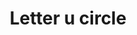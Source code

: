 ---
title: Letter u circle
tags: ["letter", "u", "circle", "round", "symbol", "shape", "logo"]
icon: letter-u-circle
svg: '<svg xmlns="http://www.w3.org/2000/svg" width="24" height="24" fill="none" viewBox="0 0 24 24" stroke-width="1.5" stroke-linecap="round" stroke-linejoin="round" stroke="currentColor"><path d="M21 12a9 9 0 1 1-18 0 9 9 0 0 1 18 0"/><path d="M9 8v6a2 2 0 0 0 2 2h2a2 2 0 0 0 2-2V8"/></svg>'
---